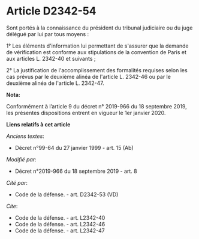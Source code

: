 # Article D2342-54

Sont portés à la connaissance du président du   tribunal judiciaire ou du juge délégué par lui par tous moyens : 

1° Les éléments d'information lui permettant de s'assurer que la demande de vérification est conforme aux stipulations de la
convention de Paris et aux articles L. 2342-40 et suivants ; 

2° La justification de l'accomplissement des formalités requises selon les cas prévus par le deuxième alinéa de l'article L.
2342-46 ou par le deuxième alinéa de l'article L. 2342-47.

**Nota:**

Conformément à l’article 9 du décret n° 2019-966 du 18 septembre 2019, les présentes dispositions entrent en vigueur le 1er
janvier 2020.

**Liens relatifs à cet article**

_Anciens textes_:

  - Décret n°99-64 du 27 janvier 1999 - art. 15 (Ab)

_Modifié par_:

  - Décret n°2019-966 du 18 septembre 2019 - art. 8

_Cité par_:

  - Code de la défense. - art. D2342-53 (VD)

_Cite_:

  - Code de la défense. - art. L2342-40
  - Code de la défense. - art. L2342-46
  - Code de la défense. - art. L2342-47
